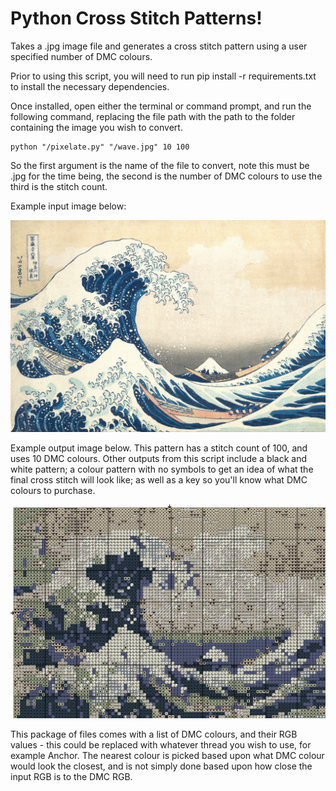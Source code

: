 # Python Cross Stitch Patterns!
Takes a .jpg image file and generates a cross stitch pattern using a user specified number of DMC colours.

Prior to using this script, you will need to run pip install -r requirements.txt to install the necessary dependencies.

Once installed, open either the terminal or command prompt, and run the following command, replacing the file path with the path to the folder containing the image you wish to convert.

    python "/pixelate.py" "/wave.jpg" 10 100
    
 So the first argument is the name of the file to convert, note this must be .jpg for the time being, the second is the 
 number of DMC colours to use the third is the stitch count.
 
 Example input image below:
 
 ![Input Image](https://github.com/PaulMakesStuff/Python_Cross_Stitch/blob/master/wave.jpg)
 
Example output image below. This pattern has a stitch count of 100, and uses 10 DMC colours. Other outputs from this script include a black and white pattern; a colour pattern with no symbols to get an idea of what the final cross stitch will look like; as well as a key so you'll know what DMC colours to purchase.

 ![Output Image](https://github.com/PaulMakesStuff/Python_Cross_Stitch/blob/master/col_sym.png)
 
 This package of files comes with a list of DMC colours, and their RGB values - this could be replaced with whatever thread you wish to use, for example Anchor. The nearest colour is picked based upon what DMC colour would look the closest, and is not simply done based upon how close the input RGB is to the DMC RGB.

